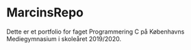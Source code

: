 # MarcinsRepo

Dette er et portfolio for faget Programmering C på Københavns Mediegymnasium i skoleåret 2019/2020.
